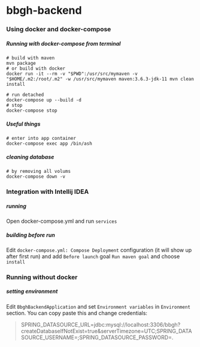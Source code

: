 # bbgh-backend

### Using docker and docker-compose

##### Running with docker-compose from terminal
```shell
# build with maven
mvn package
# or build with docker
docker run -it --rm -v "$PWD":/usr/src/mymaven -v "$HOME/.m2:/root/.m2" -w /usr/src/mymaven maven:3.6.3-jdk-11 mvn clean install

# run detached
docker-compose up --build -d
# stop
docker-compose stop
```

##### Useful things

```shell
# enter into app container
docker-compose exec app /bin/ash
```

##### cleaning database
```
# by removing all volums
docker-compose down -v
```

### Integration with Intellij IDEA
##### running 
Open docker-compose.yml and run `services`

##### building before run
Edit `docker-compose.yml: Compose Deployment` configuration (it will show up after first run) and add `Before launch` goal `Run maven goal` and choose `install`


### Running without docker
##### setting environment

Edit `BbghBackendApplication` and set `Environment variables` in `Environment` section.
You can copy paste this and change credentials:
> SPRING_DATASOURCE_URL=jdbc:mysql://localhost:3306/bbgh?createDatabaseIfNotExist=true&serverTimezone=UTC;SPRING_DATASOURCE_USERNAME=<username>;SPRING_DATASOURCE_PASSWORD=<password>.
